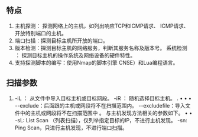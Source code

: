 ## 特点
1. 主机探测： 探测网络上的主机，如列出响应TCP和ICMP请求、 ICMP请求、 开放特别端口的主机。
2. 端口扫描：探测目标主机所开放的端口。
3. 版本检测：探测目标主机的网络服务，判断其服务名称及版本号。 系统检测 ： 探测目标主机的操作系统及网络设备的硬件特性。
4. 支持探测脚本的编写：使用Nmap的脚本引擎 CNSE）和Lua编程语言。

## 扫描参数
1. -iL ： 从文件中导入目标主机或目标网段。 -iR ： 随机选择目标主机。
. • • • --exclude：后面跟的主机或网段将不在扫描范围内。
--excludefile：导入文件中的主机或网段将不在扫描范围中 。 与主机发现方法相关的参数如下。 •
•
-sL: List Scan （列表扫描），仅列举指定目标的IP，不进行主机发现。 -sn: Ping Scan，只进行主机发现，不进行端口扫描。
